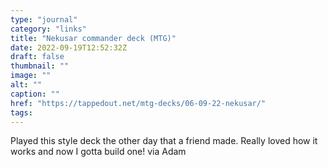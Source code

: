 ```yaml
---
type: "journal"
category: "links"
title: "Nekusar commander deck (MTG)"
date: 2022-09-19T12:52:32Z
draft: false
thumbnail: ""
image: ""
alt: ""
caption: ""
href: "https://tappedout.net/mtg-decks/06-09-22-nekusar/"
tags:
---
```


Played this style deck the other day that a friend made. Really loved how it works and now I gotta build one! via Adam

